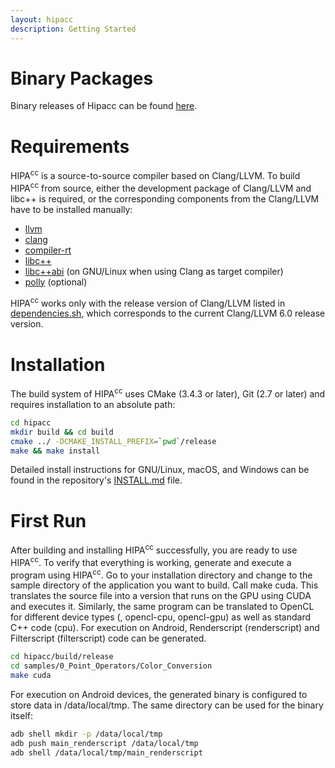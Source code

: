 ```yaml
---
layout: hipacc
description: Getting Started
---
```


# Binary Packages

Binary releases of Hipacc can be found [here](https://github.com/hipacc/hipacc/releases).


# Requirements

HIPA<sup>cc</sup> is a source-to-source compiler based on Clang/LLVM. To build HIPA<sup>cc</sup> from source, either the development package of Clang/LLVM and libc++ is required, or the corresponding components from the Clang/LLVM have to be installed manually:

* [llvm](https://llvm.org)
* [clang](https://clang.llvm.org)
* [compiler-rt](https://compiler-rt.llvm.org)
* [libc++](https://libcxx.llvm.org)
* [libc++abi](https://libcxxabi.llvm.org) (on GNU/Linux when using Clang as target compiler)
* [polly](https://polly.llvm.org) (optional)

HIPA<sup>cc</sup> works only with the release version of Clang/LLVM listed in [dependencies.sh](https://github.com/hipacc/hipacc/blob/master/dependencies.sh), which corresponds to the current Clang/LLVM 6.0 release version.


# Installation

The build system of HIPA<sup>cc</sup> uses CMake (3.4.3 or later), Git (2.7 or later) and requires installation to an absolute path:
```bash
cd hipacc
mkdir build && cd build
cmake ../ -DCMAKE_INSTALL_PREFIX=`pwd`/release
make && make install
```

Detailed install instructions for GNU/Linux, macOS, and Windows can be found in the repository's [INSTALL.md](https://github.com/hipacc/hipacc/blob/master/INSTALL.md) file.


# First Run

After building and installing HIPA<sup>cc</sup> successfully, you are ready to use HIPA<sup>cc</sup>. To verify that everything is working, generate and execute a program using HIPA<sup>cc</sup>. Go to your installation directory and change to the sample directory of the application you want to build. Call make cuda. This translates the source file into a version that runs on the GPU using CUDA and executes it. Similarly, the same program can be translated to OpenCL for different device types (, opencl-cpu, opencl-gpu) as well as standard C++ code (cpu). For execution on Android, Renderscript (renderscript) and Filterscript (filterscript) code can be generated.
```bash
cd hipacc/build/release
cd samples/0_Point_Operators/Color_Conversion
make cuda
```

For execution on Android devices, the generated binary is configured to store data in /data/local/tmp. The same directory can be used for the binary itself:
```bash
adb shell mkdir -p /data/local/tmp
adb push main_renderscript /data/local/tmp
adb shell /data/local/tmp/main_renderscript
```
